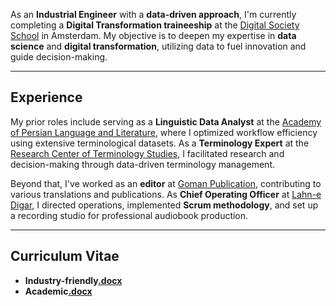 As an **Industrial Engineer** with a **data-driven approach**, I'm currently completing a **Digital Transformation traineeship** at the [Digital Society School](https://digitalsocietyschool.org/) in Amsterdam. My objective is to deepen my expertise in **data science** and **digital transformation**, utilizing data to fuel innovation and guide decision-making.

---

## Experience

My prior roles include serving as a **Linguistic Data Analyst** at the [Academy of Persian Language and Literature](https://apll.ir/), where I optimized workflow efficiency using extensive terminological datasets. As a **Terminology Expert** at the [Research Center of Terminology Studies](https://apll.ir/rcts/), I facilitated research and decision-making through data-driven terminology management.

Beyond that, I've worked as an **editor** at [Goman Publication](https://gomanbook.com/), contributing to various translations and publications. As **Chief Operating Officer** at [Lahn-e Digar](https://www.instagram.com/lahnedigar/), I directed operations, implemented **Scrum methodology**, and set up a recording studio for professional audiobook production.

---

## Curriculum Vitae

- **Industry-friendly[.docx](https://1drv.ms/w/c/0bca15535337d8b3/EbEzDDETgSRFlNfvl21V270B_L9lZw4rzf4hBibWNc5Ncw?e=fALUmI)**
- **Academic[.docx](https://1drv.ms/w/c/0bca15535337d8b3/EbsvuEu7KHFHonn1-JX8YA0Bb4yAku9NQgsvxHZ6xeGanQ?e=nIiUp0)**
